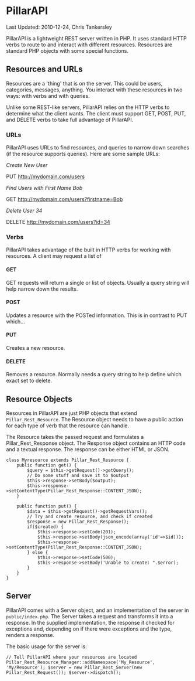 # PillarAPI

Last Updated: 2010-12-24, Chris Tankersley

PillarAPI is a lightweight REST server written in PHP. It uses standard HTTP
verbs to route to and interact with different resources. Resources are standard
PHP objects with some special functions.

## Resources and URLs

Resources are a 'thing' that is on the server. This could be users, categories,
messages, anything. You interact with these resources in two ways: with verbs
and with queries.

Unlike some REST-like servers, PillarAPI relies on the HTTP verbs to determine
what the client wants. The client must support GET, POST, PUT, and DELETE verbs
to take full advantage of PillarAPI.

### URLs

PillarAPI uses URLs to find resources, and queries to narrow down searches (if
the resource supports queries). Here are some sample URLs:

*Create New User*

PUT http://mydomain.com/users

*Find Users with First Name Bob*

GET http://mydomain.com/users?firstname=Bob

*Delete User 34*

DELETE http://mydomain.com/users?id=34

### Verbs

PillarAPI takes advantage of the built in HTTP verbs for working with resources.
A client may request a list of

#### GET

GET requests will return a single or list of objects. Usually a query string
will help narrow down the results.

#### POST

Updates a resource with the POSTed information. This is in contrast to PUT which...

#### PUT

Creates a new resource.

#### DELETE

Removes a resource. Normally needs a query string to help define which exact
set to delete.

## Resource Objects

Resources in PillarAPI are just PHP objects that extend `Pillar_Rest_Resource`.
The Resource object needs to have a public action for each type of verb that
the resource can handle.

The Resource takes the passed request and formulates a Pillar_Rest_Response
object. The Response object contains an HTTP code and a textual response. The
response can be either HTML or JSON.

    class Myresource extends Pillar_Rest_Resource {
        public function get() {
            $query = $this->getRequest()->getQuery();
            // Do some stuff and save it to $output
            $this->response->setBody($output);
            $this->response->setContentType(Pillar_Rest_Response::CONTENT_JSON);
        }

        public function put() {
            $data = $this->getRequest()->getRequestVars();
            // Try and create resource, and check if created
            $response = new Pillar_Rest_Response();
            if($created) {
                $this->response->setCode(201);
                $this->response->setBody(json_encode(array('id'=>$id)));
                $this->response->setContentType(Pillar_Rest_Response::CONTENT_JSON);
            } else {
                $this->response->setCode(500);
                $this->response->setBody('Unable to create: ".$error);
            }
        }
    }

## Server

PillarAPI comes with a Server object, and an implementation of the server in
`public/index.php`. The Server takes a request and transforms it into a response.
In the supplied implementation, the response it checked for exceptions and,
depending on if there were exceptions and the type, renders a response.

The basic usage for the server is:

`
// Tell PillarAPI where your resources are located
Pillar_Rest_Resource_Manager::addNamespace('My_Resource', 'My/Resource');
$server = new Pillar_Rest_Server(new Pillar_Rest_Request());
$server->dispatch();
`